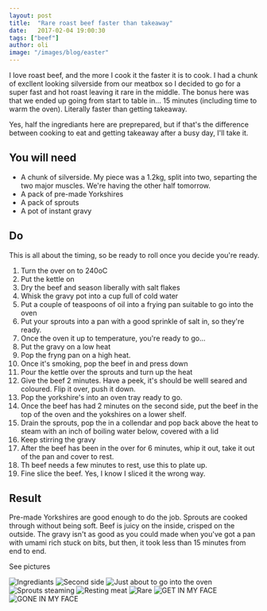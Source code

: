 ```yaml
---
layout: post
title:  "Rare roast beef faster than takeaway"
date:   2017-02-04 19:00:30
tags: ["beef"]
author: oli
image: "/images/blog/easter"
---
```


I love roast beef, and the more I cook it the faster it is to cook.  I had a chunk of excllent looking silverside from our meatbox so I decided to go for a super fast and hot roast leaving it rare in the middle.  The bonus here was that we ended up going from start to table in... 15 minutes (including time to warm the oven).  Literally faster than getting takeaway.

Yes, half the ingrediants here are preprepared, but if that's the difference between cooking to eat and getting takeaway after a busy day, I'll take it.


## You will need

* A chunk of silverside.  My piece was a 1.2kg, split into two, separting the two major muscles.  We're having the other half tomorrow.
* A pack of pre-made Yorkshires
* A pack of sprouts
* A pot of instant gravy

## Do

This is all about the timing, so be ready to roll once you decide you're ready.

1. Turn the over on to 240oC
2. Put the kettle on
3. Dry the beef and season liberally with salt flakes
4. Whisk the gravy pot into a cup full of cold water
5. Put a couple of teaspoons of oil into a frying pan suitable to go into the oven
6. Put your sprouts into a pan with a good sprinkle of salt in, so they're ready.
7. Once the oven it up to temperature, you're ready to go...
8. Put the gravy on a low heat
10. Pop the fryng pan on a high heat.
11. Once it's smoking, pop the beef in and press down
12. Pour the kettle over the sprouts and turn up the heat
13. Give the beef 2 minutes.  Have a peek, it's should be welll seared and coloured.  Flip it over, push it down.
14. Pop the yorkshire's into an oven tray ready to go.
15. Once the beef has had 2 minutes on the second side, put the beef in the top of the oven and the yokshires on a lower shelf.
16. Drain the sprouts, pop the in a collendar and pop back above the heat to steam with an inch of boiling water below, covered with a lid
17. Keep stirring the gravy
18. After the beef has been in the over for 6 minutes, whip it out, take it out of the pan and cover to rest.
19. Th beef needs a few minutes to rest, use this to plate up.
20. Fine slice the beef.  Yes, I know I sliced it the wrong way.



## Result

Pre-made Yorkshires are good enough to do the job.  Sprouts are cooked through without being soft.  Beef is juicy on the inside, crisped on the outside.  The gravy isn't as good as you could made when you've got a pan with umami rich stuck on bits, but then, it took less than 15 minutes from end to end.  

See pictures

![Ingrediants](/images/blog/roast_beef_faster_than_takeaway/roast_beef_faster_than_takeaway_01.jpg)
![Second side](/images/blog/roast_beef_faster_than_takeaway/roast_beef_faster_than_takeaway_02.jpg)
![Just about to go into the oven](/images/blog/roast_beef_faster_than_takeaway/roast_beef_faster_than_takeaway_03.jpg)
![Sprouts steaming](/images/blog/roast_beef_faster_than_takeaway/roast_beef_faster_than_takeaway_04.jpg)
![Resting meat](/images/blog/roast_beef_faster_than_takeaway/roast_beef_faster_than_takeaway_05.jpg)
![Rare](/images/blog/roast_beef_faster_than_takeaway/roast_beef_faster_than_takeaway_06.jpg)
![GET IN MY FACE](/images/blog/roast_beef_faster_than_takeaway/roast_beef_faster_than_takeaway_07.jpg)
![GONE IN MY FACE](/images/blog/roast_beef_faster_than_takeaway/roast_beef_faster_than_takeaway_08.jpg)